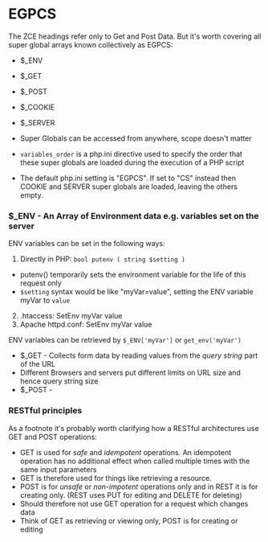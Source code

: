 # EGPCS
The ZCE headings refer only to Get and Post Data.  But it's worth covering all super global arrays known collectively
as EGPCS:
* $_ENV
* $_GET
* $_POST
* $_COOKIE
* $_SERVER

* Super Globals can be accessed from anywhere, scope doesn't matter
* `variables_order` is a php.ini directive used to specify the order that these super globals are loaded during the
execution of a PHP script
* The default php.ini setting is "EGPCS". If set to "CS" instead then COOKIE and SERVER super globals are loaded,
leaving the others empty.

### $_ENV - An Array of Environment data e.g. variables set on the server
ENV variables can be set in the following ways:

1. Directly in PHP: `bool putenv ( string $setting )`
* putenv() temporarily sets the environment variable for the life of this request only
* `$setting` syntax would be like "myVar=value", setting the ENV variable myVar to `value`
2. .htaccess: SetEnv myVar value
3. Apache httpd.conf: SetEnv myVar value

ENV variables can be retrieved by `$_ENV['myVar']` or `get_env('myVar')`

* $_GET - Collects form data by reading values from the _query string_ part of the URL
* Different Browsers and servers put different limits on URL size and hence query string size
* $_POST -



### RESTful principles
As a footnote it's probably worth clarifying how a RESTful architectures use GET and POST operations:
* GET is used for _safe_ and _idempotent_ operations.  An idempotent operation has no additional effect when called
multiple times with the same input parameters
* GET is therefore used for things like retrieving a resource.
* POST is for _unsafe_ or _non-impotent_ operations only and in REST it is for creating only. (REST uses PUT for editing
and DELETE for deleting)
* Should therefore not use GET operation for a request which changes data
* Think of GET as retrieving or viewing only, POST is for creating or editing
